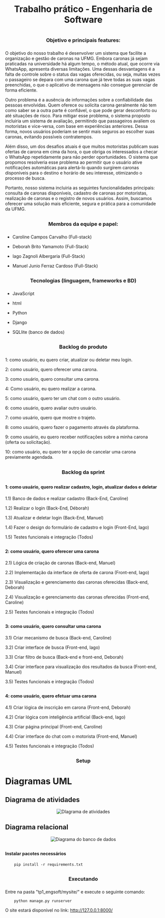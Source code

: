 # <h1 align="center"> Trabalho prático - Engenharia de Software <h1>

## <h3 align="center"> Objetivo e principais features: <h3>

   O objetivo do nosso trabalho é desenvolver um sistema que facilite a organização e gestão de caronas na UFMG. Embora caronas já sejam praticadas na universidade há algum tempo, o método atual, que ocorre via WhatsApp, apresenta diversas limitações. Uma dessas desvantagens é a falta de controle sobre o status das vagas oferecidas, ou seja, muitas vezes o passageiro se depara com uma carona que já teve todas as suas vagas preenchidas, o que o aplicativo de mensagens não consegue gerenciar de forma eficiente. 
   
   Outro problema é a ausência de informações sobre a confiabilidade das pessoas envolvidas. Quem oferece ou solicita carona geralmente não tem como saber se a outra parte é confiável, o que pode gerar desconforto ou até situações de risco. Para mitigar esse problema, o sistema proposto incluiria um sistema de avaliação, permitindo que passageiros avaliem os motoristas e vice-versa, com base em experiências anteriores. Dessa forma, novos usuários poderiam se sentir mais seguros ao escolher suas caronas, evitando possíveis contratempos.
   
   Além disso, um dos desafios atuais é que muitos motoristas publicam suas ofertas de carona em cima da hora, o que obriga os interessados a checar o WhatsApp repetidamente para não perder oportunidades. O sistema que propomos resolveria esse problema ao permitir que o usuário ative notificações automáticas para alertá-lo quando surgirem caronas disponíveis para o destino e horário de seu interesse, otimizando o processo de busca.
   
   Portanto, nosso sistema incluiria as seguintes funcionalidades principais: consulta de caronas disponíveis, cadastro de caronas por motoristas, realização de caronas e o registro de novos usuários. Assim, buscamos oferecer uma solução mais eficiente, segura e prática para a comunidade da UFMG.


## <h3 align="center"> Membros da equipe e papel: <h3>

- Caroline Campos Carvalho (Full-stack)

- Deborah Brito Yamamoto (Full-Stack)

- Iago Zagnoli Albergaria (Full-Stack)

- Manuel Junio Ferraz Cardoso (Full-Stack) 

## <h3 align="center"> Tecnologias (linguagem, frameworks e BD) <h3>

- JavaScript

- html

- Python

- Django

- SQLlite (banco de dados)


## <h3 align="center"> Backlog do produto <h3>

1: como usuário, eu quero criar, atualizar ou deletar meu login.

2: como usuário, quero oferecer uma carona.

3: como usuário, quero consultar uma carona.

4: Como usuário, eu quero realizar a carona.

5: como usuário, quero ter um chat com o outro usuário.

6: como usuário, quero avaliar outro usuário.

7: como usuário, quero que mostre o trajeto.

8: como usuário, quero fazer o pagamento através da plataforma.

9: como usuário, eu quero receber notificações sobre a minha carona (oferta ou solicitação).

10: como usuário, eu quero ter a opção de cancelar uma carona previamente agendada.


## <h3 align="center"> Backlog da sprint <h3>

## <h4> 1: como usuário, quero realizar cadastro, login, atualizar dados e deletar <h4>

1.1) Banco de dados e realizar cadastro (Back-End, Caroline)

1.2) Realizar o login (Back-End, Déborah)

1.3) Atualizar e deletar login (Back-End, Manuel)

1.4) Fazer o design do formulário de cadastro e login (Front-End, Iago)

1.5) Testes funcionais e integração (Todos)

## <h4> 2: como usuário, quero oferecer uma carona <h4>

2.1) Lógica de criação de caronas (Back-end, Manuel)

2.2) Implementação da interface de oferta de carona (Front-end, Iago)

2.3) Visualização e gerenciamento das caronas oferecidas (Back-end, Deborah)

2.4) Visualização e gerenciamento das caronas oferecidas (Front-end, Caroline)

2.5) Testes funcionais e integração (Todos)

## <h4> 3: como usuário, quero consultar uma carona <h4>

3.1) Criar mecanismo de busca (Back-end, Caroline)

3.2) Criar interface de busca (Front-end, Iago)

3.3) Criar filtro de busca (Back-end e front-end, Deborah)

3.4) Criar interface para visualização dos resultados da busca (Front-end, Manuel)

3.5) Testes funcionais e integração (Todos)

## <h4> 4: como usuário, quero efetuar uma carona <h4>

4.1) Criar lógica de inscrição em carona (Front-end, Deborah)

4.2) Criar lógica com inteligência artificial (Back-end, Iago)

4.3) Criar página principal (Front-end, Caroline)

4.4) Criar interface do chat com o motorista (Front-end, Manuel)

4.5) Testes funcionais e integração (Todos)


## <h3 align="center"> Setup <h3>

# Diagramas UML
## Diagrama de atividades

<p align="center">
  <img src="https://github.com/user-attachments/assets/dc409c14-33ab-408f-bc6e-70b64775756d" alt="DIagrama de atividades">
<!-- ![atividades](https://github.com/user-attachments/assets/dc409c14-33ab-408f-bc6e-70b64775756d) -->
</p>

## Diagrama relacional

<p align="center">
  <img src="https://github.com/user-attachments/assets/f7eea4d3-7271-49be-9eba-c72ff332a238" alt="Diagrama do banco de dados">
<!-- ![atividades](https://github.com/user-attachments/assets/dc409c14-33ab-408f-bc6e-70b64775756d) -->
</p>
<!-- ![relacional](https://github.com/user-attachments/assets/f7eea4d3-7271-49be-9eba-c72ff332a238) -->

## <h4> Instalar pacotes necessários <h4>

```
	pip install -r requirements.txt
```

## <h3 align="center"> Executando <h3>

Entre na pasta "tp1_engsoft/mysite/" e execute o seguinte comando:

```
	python manage.py runserver
```

O site estará disponível no link: http://127.0.0.1:8000/
